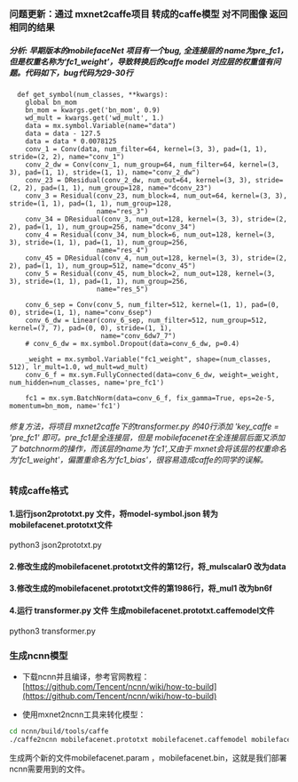 ### 问题更新：通过 mxnet2caffe项目 转成的caffe模型 对不同图像 返回相同的结果
##### 分析: 早期版本的mobilefaceNet 项目有一个bug, 全连接层的 name为pre_fc1，但是权重名称为‘fc1_weight’，导致转换后的caffe model 对应层的权重值有问题。代码如下，bug代码为29-30行
  
```
  def get_symbol(num_classes, **kwargs):
    global bn_mom
    bn_mom = kwargs.get('bn_mom', 0.9)
    wd_mult = kwargs.get('wd_mult', 1.)
    data = mx.symbol.Variable(name="data")
    data = data - 127.5
    data = data * 0.0078125
    conv_1 = Conv(data, num_filter=64, kernel=(3, 3), pad=(1, 1), stride=(2, 2), name="conv_1")
    conv_2_dw = Conv(conv_1, num_group=64, num_filter=64, kernel=(3, 3), pad=(1, 1), stride=(1, 1), name="conv_2_dw")
    conv_23 = DResidual(conv_2_dw, num_out=64, kernel=(3, 3), stride=(2, 2), pad=(1, 1), num_group=128, name="dconv_23")
    conv_3 = Residual(conv_23, num_block=4, num_out=64, kernel=(3, 3), stride=(1, 1), pad=(1, 1), num_group=128,
                      name="res_3")
    conv_34 = DResidual(conv_3, num_out=128, kernel=(3, 3), stride=(2, 2), pad=(1, 1), num_group=256, name="dconv_34")
    conv_4 = Residual(conv_34, num_block=6, num_out=128, kernel=(3, 3), stride=(1, 1), pad=(1, 1), num_group=256,
                      name="res_4")
    conv_45 = DResidual(conv_4, num_out=128, kernel=(3, 3), stride=(2, 2), pad=(1, 1), num_group=512, name="dconv_45")
    conv_5 = Residual(conv_45, num_block=2, num_out=128, kernel=(3, 3), stride=(1, 1), pad=(1, 1), num_group=256,
                      name="res_5")

    conv_6_sep = Conv(conv_5, num_filter=512, kernel=(1, 1), pad=(0, 0), stride=(1, 1), name="conv_6sep")
    conv_6_dw = Linear(conv_6_sep, num_filter=512, num_group=512, kernel=(7, 7), pad=(0, 0), stride=(1, 1),
                       name="conv_6dw7_7")
    # conv_6_dw = mx.symbol.Dropout(data=conv_6_dw, p=0.4)
    
    _weight = mx.symbol.Variable("fc1_weight", shape=(num_classes, 512), lr_mult=1.0, wd_mult=wd_mult)
    conv_6_f = mx.sym.FullyConnected(data=conv_6_dw, weight=_weight, num_hidden=num_classes, name='pre_fc1')
    
    fc1 = mx.sym.BatchNorm(data=conv_6_f, fix_gamma=True, eps=2e-5, momentum=bn_mom, name='fc1')
```
###### 修复方法，将项目 mxnet2caffe下的transformer.py 的40行添加 'key_caffe = 'pre_fc1' 即可。pre_fc1是全连接层，但是 mobilefacenet在全连接层后面又添加了 batchnorm的操作，而该层的name为 'fc1',又由于 mxnet会将该层的权重命名为'fc1_weight'，偏置重命名为'fc1_bias'，很容易造成caffe的同学的误解。

### 转成caffe格式
#### 1.运行json2prototxt.py 文件，将model-symbol.json 转为mobilefacenet.prototxt文件
python3 json2prototxt.py
#### 2.修改生成的mobilefacenet.prototxt文件的第12行，将_mulscalar0 改为data
#### 3.修改生成的mobilefacenet.prototxt文件的第1986行，将_mul1 改为bn6f
#### 4.运行 transformer.py 文件 生成mobilefacenet.prototxt.caffemodel文件 
python3 transformer.py

### 生成ncnn模型
- 下载ncnn并且编译，参考官网教程：[https://github.com/Tencent/ncnn/wiki/how-to-build](https://github.com/Tencent/ncnn/wiki/how-to-build)

- 使用mxnet2ncnn工具来转化模型：

```bash
cd ncnn/build/tools/caffe
./caffe2ncnn mobilefacenet.prototxt mobilefacenet.caffemodel mobilefacenet.param mobilefacenet.bin
```

生成两个新的文件mobilefacenet.param ，mobilefacenet.bin，这就是我们部署ncnn需要用到的文件。
